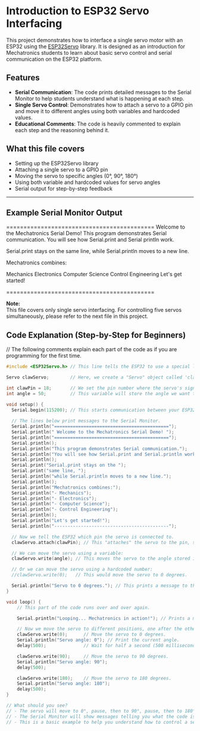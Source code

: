 # Introduction to ESP32 Servo Interfacing

This project demonstrates how to interface a single servo motor with an ESP32 using the [ESP32Servo](https://github.com/jkb-git/ESP32Servo) library. It is designed as an introduction for Mechatronics students to learn about basic servo control and serial communication on the ESP32 platform.

## Features

- **Serial Communication**: The code prints detailed messages to the Serial Monitor to help students understand what is happening at each step.
- **Single Servo Control**: Demonstrates how to attach a servo to a GPIO pin and move it to different angles using both variables and hardcoded values.
- **Educational Comments**: The code is heavily commented to explain each step and the reasoning behind it.

## What this file covers

- Setting up the ESP32Servo library
- Attaching a single servo to a GPIO pin
- Moving the servo to specific angles (0°, 90°, 180°)
- Using both variable and hardcoded values for servo angles
- Serial output for step-by-step feedback

---

## Example Serial Monitor Output

===========================================
Welcome to the Mechatronics Serial Demo!
This program demonstrates Serial communication. You will see how Serial.print and Serial println work.

Serial.print stays on the same line, while Serial.println moves to a new line.

Mechatronics combines:

Mechanics
Electronics
Computer Science
Control Engineering
Let's get started!

===========================================



**Note:**  
This file covers only single servo interfacing. For controlling five servos simultaneously, please refer to the next file in this project.

## Code Explanation (Step-by-Step for Beginners)

// The following comments explain each part of the code as if you are programming for the first time.

```cpp
#include <ESP32Servo.h> // This line tells the ESP32 to use a special library that knows how to control servo motors.

Servo clawServo;        // Here, we create a "Servo" object called 'clawServo'. Think of this as a remote control for your servo motor.

int clawPin = 18;       // We set the pin number where the servo's signal wire is connected. Pin 18 is used here, but you can change it if needed.
int angle = 50;         // This variable will store the angle we want the servo to move to. It can be any number from 0 to 180.

void setup() {
  Serial.begin(115200); // This starts communication between your ESP32 and your computer, so you can see messages in the Serial Monitor.
  
  // The lines below print messages to the Serial Monitor.
  Serial.println("===========================================");
  Serial.println(" Welcome to the Mechatronics Serial Demo! ");
  Serial.println("===========================================");
  Serial.println();
  Serial.println("This program demonstrates Serial communication.");
  Serial.println("You will see how Serial.print and Serial.println work.");
  Serial.println();
  Serial.print("Serial.print stays on the ");
  Serial.print("same line, ");
  Serial.println("while Serial.println moves to a new line.");
  Serial.println();
  Serial.println("Mechatronics combines:");
  Serial.println("- Mechanics");
  Serial.println("- Electronics");
  Serial.println("- Computer Science");
  Serial.println("- Control Engineering");
  Serial.println();
  Serial.println("Let's get started!");
  Serial.println("-------------------------------------------");

  // Now we tell the ESP32 which pin the servo is connected to.
  clawServo.attach(clawPin); // This "attaches" the servo to the pin, so we can control it.

  // We can move the servo using a variable:
  clawServo.write(angle); // This moves the servo to the angle stored in 'angle' (which is 50 here).

  // Or we can move the servo using a hardcoded number:
  //clawServo.write(0);   // This would move the servo to 0 degrees.

  Serial.println("Servo to 0 degrees."); // This prints a message to the Serial Monitor.
}

void loop() {
    // This part of the code runs over and over again.

    Serial.println("Looping... Mechatronics in action!"); // Prints a message every time the loop runs.

    // Now we move the servo to different positions, one after the other, with a short pause in between.
    clawServo.write(0);      // Move the servo to 0 degrees.
    Serial.println("Servo angle: 0"); // Print the current angle.
    delay(500);              // Wait for half a second (500 milliseconds).

    clawServo.write(90);     // Move the servo to 90 degrees.
    Serial.println("Servo angle: 90");
    delay(500);

    clawServo.write(180);    // Move the servo to 180 degrees.
    Serial.println("Servo angle: 180");
    delay(500);
}

// What should you see?
// - The servo will move to 0°, pause, then to 90°, pause, then to 180°, pause, and repeat.
// - The Serial Monitor will show messages telling you what the code is doing and what angle the servo is at.
// - This is a basic example to help you understand how to control a servo and use serial messages for feedback.
```
